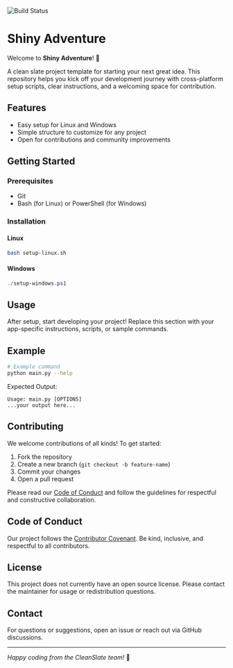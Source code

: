![Build Status](https://img.shields.io/badge/build-passing-brightgreen.svg)

# Shiny Adventure

Welcome to **Shiny Adventure**! 🚀

A clean slate project template for starting your next great idea. This repository helps you kick off your development journey with cross-platform setup scripts, clear instructions, and a welcoming space for contribution.

## Features
- Easy setup for Linux and Windows
- Simple structure to customize for any project
- Open for contributions and community improvements

## Getting Started

### Prerequisites
- Git
- Bash (for Linux) or PowerShell (for Windows)

### Installation
#### Linux
```bash
bash setup-linux.sh
```

#### Windows
```powershell
./setup-windows.ps1
```

## Usage
After setup, start developing your project! Replace this section with your app-specific instructions, scripts, or sample commands.

## Example
```bash
# Example command
python main.py --help
```

Expected Output:
```
Usage: main.py [OPTIONS]
...your output here...
```

## Contributing
We welcome contributions of all kinds! To get started:
1. Fork the repository
2. Create a new branch (`git checkout -b feature-name`)
3. Commit your changes
4. Open a pull request

Please read our [Code of Conduct](#code-of-conduct) and follow the guidelines for respectful and constructive collaboration.

## Code of Conduct
Our project follows the [Contributor Covenant](https://www.contributor-covenant.org/version/2/0/code_of_conduct/). Be kind, inclusive, and respectful to all contributors.

## License
This project does not currently have an open source license. Please contact the maintainer for usage or redistribution questions.

## Contact
For questions or suggestions, open an issue or reach out via GitHub discussions.

---

*Happy coding from the CleanSlate team!* 🎉